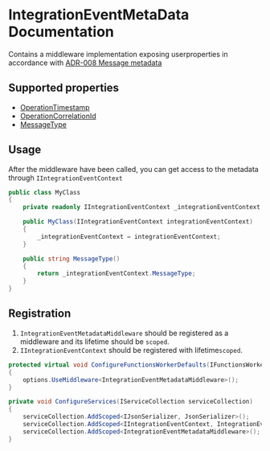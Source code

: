 # IntegrationEventMetaData Documentation

Contains a middleware implementation exposing userproperties in accordance with [ADR-008 Message metadata](https://github.com/Energinet-DataHub/green-energy-hub/blob/main/docs/architecture-decision-record/ADR-0008%20Integration%20events.md#message-metadata)

## Supported properties

- [OperationTimestamp](https://github.com/Energinet-DataHub/green-energy-hub/blob/main/docs/architecture-decision-record/ADR-0008%20Integration%20events.md#timestamp)
- [OperationCorrelationId](https://github.com/Energinet-DataHub/green-energy-hub/blob/main/docs/architecture-decision-record/ADR-0008%20Integration%20events.md#timestamp)
- [MessageType](https://github.com/Energinet-DataHub/green-energy-hub/blob/main/docs/architecture-decision-record/ADR-0008%20Integration%20events.md#message-version)

## Usage

After the middleware have been called, you can get access to the metadata through `IIntegrationEventContext`

```c#
public class MyClass
{
    private readonly IIntegrationEventContext _integrationEventContext;

    public MyClass(IIntegrationEventContext integrationEventContext)
    {
        _integrationEventContext = integrationEventContext;
    }

    public string MessageType()
    {
        return _integrationEventContext.MessageType;
    }
}

```

## Registration

1. `IntegrationEventMetadataMiddleware` should be registered as a middleware and its lifetime should be `scoped`.
2. `IIntegrationEventContext` should be registered with lifetime`scoped`.

```c#
protected virtual void ConfigureFunctionsWorkerDefaults(IFunctionsWorkerApplicationBuilder options)
{
    options.UseMiddleware<IntegrationEventMetadataMiddleware>();
}

private void ConfigureServices(IServiceCollection serviceCollection)
{
    serviceCollection.AddScoped<IJsonSerializer, JsonSerializer>();
    serviceCollection.AddScoped<IIntegrationEventContext, IntegrationEventContext>();
    serviceCollection.AddScoped<IntegrationEventMetadataMiddleware>();
}
```
